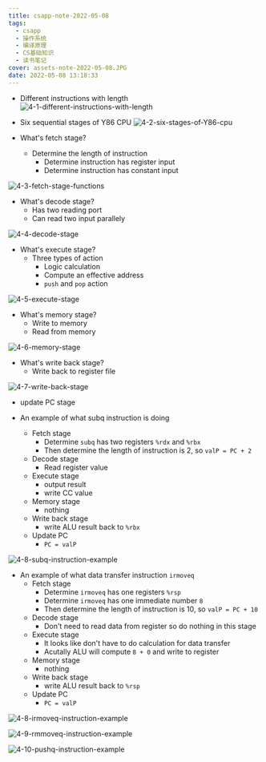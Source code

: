 ```yaml
---
title: csapp-note-2022-05-08
tags:
  - csapp
  - 操作系统
  - 编译原理
  - CS基础知识
  - 读书笔记
cover: assets-note-2022-05-08.JPG
date: 2022-05-08 13:18:33
---
```

- Different instructions with length
  ![4-1-different-instructions-with-length](assets/4-1-different-instructions-with-length.png)

- Six sequential stages of Y86 CPU
![4-2-six-stages-of-Y86-cpu](assets/4-2-six-stages-of-Y86-cpu.png)

- What's fetch stage?
  - Determine the length of instruction
    - Determine instruction has register input
    - Determine instruction has constant input

![4-3-fetch-stage-functions](assets/4-3-fetch-stage-functions.png)

- What's decode stage?
  - Has two reading port
  - Can read two input parallely

![4-4-decode-stage](assets/4-4-decode-stage.png)

- What's execute stage?
  - Three types of action
    - Logic calculation
    - Compute an effective address
    - `push` and `pop` action

![4-5-execute-stage](assets/4-5-execute-stage.png)

- What's memory stage?
  - Write to memory
  - Read from memory
  
![4-6-memory-stage](assets/4-6-memory-stage.png)


- What's write back stage?
  - Write back to register file
 
![4-7-write-back-stage](assets/4-7-write-back-stage.png)

- update PC stage

- An example of what subq instruction is doing
  - Fetch stage
    - Determine `subq` has two registers `%rdx` and `%rbx`
    - Then determine the length of instruction is 2, so `valP = PC + 2`
  - Decode stage
    - Read register value
  - Execute stage
    - output result
    - write CC value
  - Memory stage
    - nothing
  - Write back stage
    - write ALU result back to `%rbx`
  - Update PC
    - `PC = valP`

![4-8-subq-instruction-example](assets/4-8-subq-instruction-example.png)

- An example of what data transfer instruction `irmoveq`
  - Fetch stage
    - Determine `irmoveq` has one registers `%rsp`
    - Determine `irmoveq` has one immediate number `8`
    - Then determine the length of instruction is 10, so `valP = PC + 10`
  - Decode stage
    - Don't need to read data from register so do nothing in this stage
  - Execute stage
    - It looks like don't have to do calculation for data transfer
    - Acutally ALU will compute `8 + 0` and write to register
  - Memory stage
    - nothing
  - Write back stage
    - write ALU result back to `%rsp`
  - Update PC
    - `PC = valP`

![4-8-irmoveq-instruction-example](assets/4-8-irmoveq-instruction-example.png)

![4-9-rmmoveq-instruction-example](assets/4-9-rmmoveq-instruction-example.png)

![4-10-pushq-instruction-example](assets/4-10-pushq-instruction-example.png)

